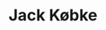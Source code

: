 ---
order: 5
title: Jack Købke
description: Direktør i Kompagniet & Alkoholrådgivningen
consulent: false
on-om-os: false
edu:
- Psykoterapeut
- Master i Business Coaching
- Diplomleder fra Syddansk Universitet
- Merkonom i ledelse fra CBS
- Psykoterapeut Dansk NLP-institut
data-id: ''
image: /images/pip/jack-købke.jpeg
portrait-image: /images/pip/jack-købke.jpeg
small-portrait-image: /images/pip/jack-købke.jpeg
grey-portrait: /images/pip/jack-købke.jpeg
---
